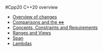 #Cpp20
C++20 overview
- [Overview of changes](./overview.md)
- [Comparisons and the <=>](comparisons%20and%20spaceship.md)
- [Concepts, Constraints and Requirements](./concepts.md)
- [Ranges and Views](./ranges-and-views.md)
- [Span](./spans.md)
- [Lambdas](./lambdas.md)
